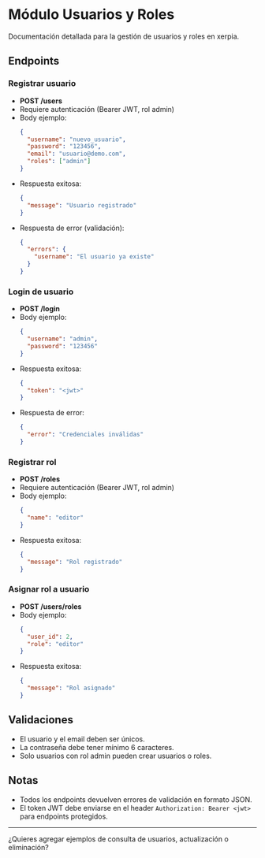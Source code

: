 # Módulo Usuarios y Roles

Documentación detallada para la gestión de usuarios y roles en xerpia.

## Endpoints

### Registrar usuario
- **POST /users**
- Requiere autenticación (Bearer JWT, rol admin)
- Body ejemplo:
  ```json
  {
    "username": "nuevo_usuario",
    "password": "123456",
    "email": "usuario@demo.com",
    "roles": ["admin"]
  }
  ```
- Respuesta exitosa:
  ```json
  {
    "message": "Usuario registrado"
  }
  ```
- Respuesta de error (validación):
  ```json
  {
    "errors": {
      "username": "El usuario ya existe"
    }
  }
  ```

### Login de usuario
- **POST /login**
- Body ejemplo:
  ```json
  {
    "username": "admin",
    "password": "123456"
  }
  ```
- Respuesta exitosa:
  ```json
  {
    "token": "<jwt>"
  }
  ```
- Respuesta de error:
  ```json
  {
    "error": "Credenciales inválidas"
  }
  ```

### Registrar rol
- **POST /roles**
- Requiere autenticación (Bearer JWT, rol admin)
- Body ejemplo:
  ```json
  {
    "name": "editor"
  }
  ```
- Respuesta exitosa:
  ```json
  {
    "message": "Rol registrado"
  }
  ```

### Asignar rol a usuario
- **POST /users/roles**
- Body ejemplo:
  ```json
  {
    "user_id": 2,
    "role": "editor"
  }
  ```
- Respuesta exitosa:
  ```json
  {
    "message": "Rol asignado"
  }
  ```

## Validaciones
- El usuario y el email deben ser únicos.
- La contraseña debe tener mínimo 6 caracteres.
- Solo usuarios con rol admin pueden crear usuarios o roles.

## Notas
- Todos los endpoints devuelven errores de validación en formato JSON.
- El token JWT debe enviarse en el header `Authorization: Bearer <jwt>` para endpoints protegidos.

---

¿Quieres agregar ejemplos de consulta de usuarios, actualización o eliminación?
